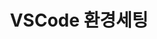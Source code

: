 ---
permalink: /:categories/settings
title: "VSCode 환경세팅"
excerpt: ""
toc: true
toc_sticky: true
toc_label: "setting"
---